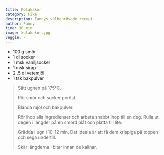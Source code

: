 ```yaml
---
title: Kolakakor
category: Fika
description: Fannys välbeprövade recept.
author: Fanny
time: 30 min
image: kolakakor.jpg
veggie: ✓
---
```


- 100 g smör
- 1 dl socker
- 1 msk vaniljsocker
- 1 msk sirap
- 2 .5 dl vetemjöl
- 1 tsk bakpulver

> Sätt ugnen på 175°C.
> 
> Rör smör och socker poröst.
> 
> Blanda mjöl och bakpulver.
> 
> Rör ihop alla ingredienser och arbeta snabbt ihop till en deg. Rulla ut degen i längder på en smord plåt och platta till lite.
> 
> Grädda i ugn i 10-12 min. Det ideala är att få dem krispiga på toppen och sega undertill.
> 
> Skär längderna i bitar innan de kallnar. 
